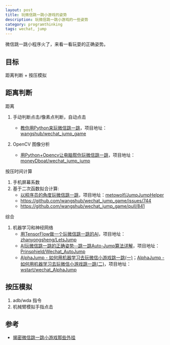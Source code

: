 ```yaml
---
layout: post
title: 玩微信跳一跳小游戏的姿势
description: 玩微信跳一跳小游戏的一些姿势
category: programthinking
tags: wechat, jump
---
```


微信跳一跳小程序火了，来看一看玩耍的正确姿势。
<!--more-->

## 目标

距离判断 + 按压模拟

## 距离判断

距离

1. 手动判断点击/像素点判断，自动点击

    - [教你用Python来玩微信跳一跳](https://zhuanlan.zhihu.com/p/32452473)，项目地址：[wangshub/wechat_jump_game](https://github.com/wangshub/wechat_jump_game)

2. OpenCV 图像分析

    - [用Python+Opencv让电脑帮你玩微信跳一跳](https://zhuanlan.zhihu.com/p/32502071)，项目地址：[moneyDboat/wechat_jump_jump](https://github.com/moneyDboat/wechat_jump_jump)

按压时间计算

1. 手机屏幕系数
2. 基于二次函数拟合计算:
    - [以程序员的角度玩微信跳一跳](https://i-meto.com/wechat-jump-game/)，项目地址：[metowolf/JumpJumpHelper](https://github.com/metowolf/JumpJumpHelper)
    - https://github.com/wangshub/wechat_jump_game/issues/744
    - https://github.com/wangshub/wechat_jump_game/pull/841

综合

1. 机器学习和神经网络
    - [用TensorFlow做一个玩微信跳一跳的AI](http://blog.csdn.net/zhanys_7/article/details/78940763)，项目地址：[zhanyongsheng/LetsJump](https://github.com/zhanyongsheng/LetsJump)
    - [AI玩微信跳一跳的正确姿势--跳一跳Auto-Jump算法详解](https://zhuanlan.zhihu.com/p/32636329)，项目地址：[Prinsphield/Wechat_AutoJump](https://github.com/Prinsphield/Wechat_AutoJump)
    - [AlphaJump - 如何用机器学习去玩微信小游戏跳一跳(一)](https://xianzhi.aliyun.com/forum/topic/1881)；[AlphaJump - 如何用机器学习去玩微信小游戏跳一跳(二)](https://xianzhi.aliyun.com/forum/topic/1934)，项目地址：[wstart/wechat_AlphaJump](https://github.com/wstart/wechat_AlphaJump)

## 按压模拟

1. adb/wda 指令
2. 机械臂模拟手指点击

## 参考

- [揭密微信跳一跳小游戏那些外挂](http://wetest.qq.com/lab/view/364.html)
